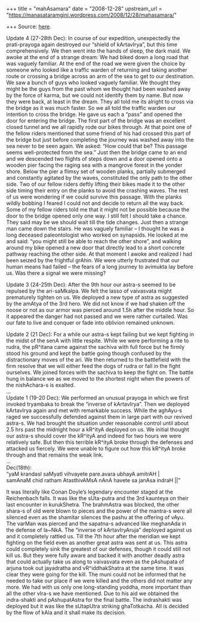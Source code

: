 +++
title = "mahAsamara"
date = "2008-12-28"
upstream_url = "https://manasataramgini.wordpress.com/2008/12/28/mahasamara/"

+++
Source: [here](https://manasataramgini.wordpress.com/2008/12/28/mahasamara/).

Update 4 (27-28th Dec): In course of our expedition, unexpectedly the prati-prayoga again destroyed our “shield of kArtavIrya”, but this time comprehensively. We then went into the hands of sleep, the dark maid. We awoke at the end of a strange dream: We had biked down a long road that was vaguely familiar. At the end of the road we were given the choice by someone who looked like a traffic warden of returning and taking another route or crossing a bridge across an arm of the sea to get to our destination. We saw a bunch of guys who looked vaguely familiar. We thought they might be the guys from the past whom we thought had been washed away by the force of karma, but we could not identify them by name. But now they were back, at least in the dream. They all told me its alright to cross via the bridge as it was much faster. So we all told the traffic warden our intention to cross the bridge. He gave us each a “pass” and opened the door for entering the bridge. The first part of the bridge was an excellent closed tunnel and we all rapidly rode our bikes through. At that point one of the fellow riders mentioned that some friend of his had crossed this part of the bridge but just before completing the journey was washed away into the sea never to be seen again. We asked: “How could that be? This passage seems well-protected from the sea.” Just then the bridge came to an end and we descended two flights of steps down and a door opened onto a wooden pier facing the raging sea with a mangrove forest in the yonder shore. Below the pier a flimsy set of wooden planks, partially submerged and constantly agitated by the waves, constituted the only path to the other side. Two of our fellow riders deftly lifting their bikes made it to the other side timing their entry on the planks to avoid the crashing waves. The rest of us were wondering if we could survive this passage. With the planks wildly bobbing I feared I could not and decide to return all the way back. Some of my fellow riders told me that it might not be possible because the door to the bridge opened only one way. I still felt I should take a chance. They said may be we should wait till the tide changes. Just then a strange man came down the stairs. He was vaguely familiar – I thought he was a long deceased paleontologist who worked on synapsids. He looked at me and said: “you might still be able to reach the other shore”, and walking around my bike opened a new door that directly lead to a short concrete pathway reaching the other side. At that moment I awoke and realized I had been seized by the frightful grAhin. We were utterly frustrated that our human means had failed – the fears of a long journey to avimukta lay before us. Was there a signal we were missing?

Update 3 (24-25th Dec): After the 9th hour our astra-s seemed to be repulsed by the ari-saMkalpa. We felt the lasso of vaivasvata might prematurely tighten on us. We deployed a new type of astra as suggested by the amAtya of the 3rd hero. We did not know if we had shaken off the noose or not as our armor was pierced around 1.5h after the middle hour. So it appeared the danger had not passed and we were rather curtailed. Was our fate to live and conquer or fade into oblivion remained unknown.

Update 2 (21 Dec): For a while our astra-s kept failing but we kept fighting in the midst of the senA with little respite. While we were performing a rite to rudra, the pR^itana came against the sachiva with full force but he firmly stood his ground and kept the battle going though confused by the distractionary moves of the ari. We then returned to the battlefield with the firm resolve that we will either feed the dogs of rudra or fall in the fight ourselves. We joined forces with the sachiva to keep the fight on. The battle hung in balance we as we moved to the shortest night when the powers of the nishAchara-s is exalted.  
…  
Update 1 (19-20 Dec): We performed an unusual prayoga in which we first invoked tryambaka to break the “inverse of kArtavIrya”. Then we deployed kArtavIrya again and met with remarkable success. While the aghAyu-s raged we successfully defended against them in large part with our revived astra-s. We had brought the situation under reasonable control until about 2.5 hrs past the midnight hour a kR^ityA deployed on us. We initial thought our astra-s should cover the kR^ityA and indeed for two hours we were relatively safe. But then this terrible kR^ityA broke through the defenses and attacked us fiercely. We were unable to figure out how this kR^ityA broke through and that remains the weak link.  
…  
Dec(18th):  
“yaM krandasI saMyatI vihvayete pare.avara ubhayA amitrAH \|  
samAnaM chid ratham AtasthivAMsA nAnA havete sa janAsa indraH \|\|”

It was literally like Conan Doyle’s legendary encounter staged at the Reichenbach falls. It was like the sUta-putra and the 3rd kaunteya on their last encounter in kurukShetra. The brahmAstra was blocked, the other shara-s of old were blown to pieces and the power of the mantra-s were all silenced even as the shamitar silences the pashu at the offering of vAyu. The varMan was pierced and the sapatna-s advanced like meghanAda in the defense of la\~NkA. The “inverse of kArtavIryAruja” deployed against us and it completely rattled us. Till the 7th hour after the meridian we kept fighting on the field even as another great astra was sent at us. This astra could completely sink the greatest of our defenses, though it could still not kill us. But they were fully aware and backed it with another deadly astra that could actually take us along to vaivasvata even as the pAshupata of arjuna took out jayadratha and vR^iddhakShatra at the same time. It was clear they were going for the kill. The muni could not be informed that he needed to take our place if we were killed and the others did not matter any more. We had with us only one long-standing yoddha, more important than all the other vIra-s we have mentioned. Due to his aid we obtained the indra-shakti and pAshupatAstra for the final battle. The indrashakti was deployed but it was like the sUtapUtra striking ghaTotkacha. All is decided by the flow of kAla and it shall make its decision.

